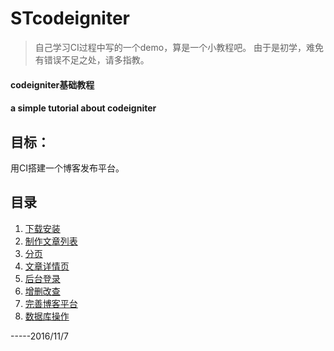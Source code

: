 ﻿# STcodeigniter



> 自己学习CI过程中写的一个demo，算是一个小教程吧。
> 由于是初学，难免有错误不足之处，请多指教。

#### codeigniter基础教程
#### a simple tutorial about codeigniter

## 目标：
用CI搭建一个博客发布平台。

## 目录
 1. [下载安装](https://github.com/13sai/STcodeigniter/blob/master/1.%E4%B8%8B%E8%BD%BD%E5%AE%89%E8%A3%85.md)
 2. [制作文章列表](https://github.com/13sai/STcodeigniter/blob/master/2.%E5%88%B6%E4%BD%9C%E6%96%87%E7%AB%A0%E5%88%97%E8%A1%A8.md)
 3. [分页](https://github.com/13sai/STcodeigniter/blob/master/3.%E5%88%86%E9%A1%B5.md)
 4. [文章详情页](https://github.com/13sai/STcodeigniter/blob/master/4.%E6%96%87%E7%AB%A0%E8%AF%A6%E6%83%85%E9%A1%B5.md)
 5. [后台登录](https://github.com/13sai/STcodeigniter/blob/master/5.%E5%90%8E%E5%8F%B0%E7%99%BB%E5%BD%95.md)
 6. [增删改查](https://github.com/13sai/STcodeigniter/blob/master/6.%E5%A2%9E%E5%88%A0%E6%94%B9%E6%9F%A5.md)
 7. [完善博客平台](https://github.com/13sai/STcodeigniter/blob/master/7.%E5%AE%8C%E5%96%84%E5%8D%9A%E5%AE%A2%E5%B9%B3%E5%8F%B0.md)
 8. [数据库操作](https://github.com/13sai/STcodeigniter/blob/master/8.%E6%95%B0%E6%8D%AE%E5%BA%93%E6%93%8D%E4%BD%9C.md)

-----2016/11/7
